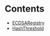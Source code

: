

# Contents
- [ECDSARegistry](ECDSARegistry.sol/contract.ECDSARegistry.md)
- [HashThreshold](HashThreshold.sol/contract.HashThreshold.md)
